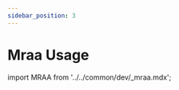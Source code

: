 ```yaml
---
sidebar_position: 3
---
```


# Mraa Usage

import MRAA from '../../common/dev/\_mraa.mdx';

<MRAA install_by_apt={true} />
